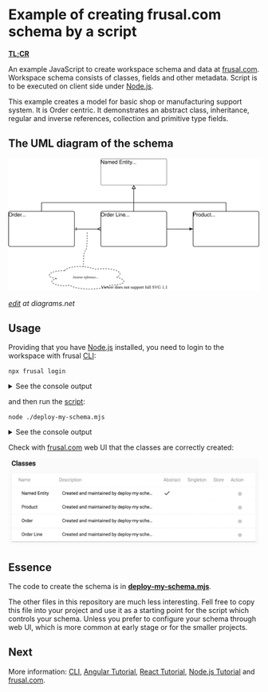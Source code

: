 # Example of creating frusal.com schema by a script

**[TL;CR](./deploy-my-schema.mjs)**

An example JavaScript to create workspace schema and data at [frusal.com]. Workspace schema consists of classes, fields and other metadata. Script is to be executed on client side under [Node.js].

This example creates a model for basic shop or manufacturing support system. It is Order centric. It demonstrates an abstract class, inheritance, regular and inverse references, collection and primitive type fields.

## The UML diagram of the schema

![UML Diagram](./uml-diagram.svg)

*[edit](https://app.diagrams.net/?mode=github#Hfrusal%2Ffrusal-example-schema-by-javascript%2Fmaster%2Fuml-diagram.svg) at diagrams.net*

## Usage

Providing that you have [Node.js] installed, you need to login to the workspace with frusal [CLI]:

```text
npx frusal login
```

<details><summary>See the console output</summary>

```txt
Frusal login: unit.test@fruit-salad.tech
Password:
Please choose a workspace:
[1] Unit Test
Workspace [1]: 1

CONNECTED to workspace 'Unit Test' (ws_001_unit_test) as 'unit.test@fruit-salad.tech'
```

</details>

and then run the [script](./deploy-my-schema.mjs):

```text
node ./deploy-my-schema.mjs
```

<details><summary>See the console output</summary>

```txt
Connecting to workspace "ws_001_unit_test"...
Creating classes at module "My Module"...
Schema changes deployed.
```

</details>

Check with [frusal.com] web UI that the classes are correctly created:

<img src="./classes-screenshot.png" width="600">

## Essence

The code to create the schema is in **[deploy-my-schema.mjs](./deploy-my-schema.mjs)**.

The other files in this repository are much less interesting. Fell free to copy this file into your project and use it as a starting point for the script which controls your schema. Unless you prefer to configure your schema through web UI, which is more common at early stage or for the smaller projects.

## Next

More information: [CLI], [Angular Tutorial], [React Tutorial], [Node.js Tutorial] and [frusal.com].

[frusal.com]: https://frusal.com
[Node.js]: https://nodejs.org
[CLI]: https://github.com/frusal/frusal-cli#readme
[Angular Tutorial]: https://github.com/frusal/frusal-tutorial-angular
[React Tutorial]: https://github.com/frusal/frusal-tutorial-react
[Node.js Tutorial]: https://github.com/frusal/frusal-tutorial-node
